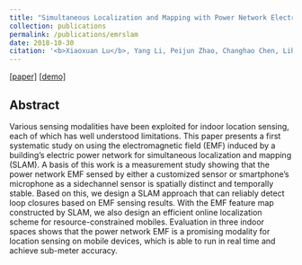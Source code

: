 ```yaml
---
title: "Simultaneous Localization and Mapping with Power Network Electromagnetic Field"
collection: publications
permalink: /publications/emrslam
date: 2018-10-30
citation: '<b>Xiaoxuan Lu</b>, Yang Li, Peijun Zhao, Changhao Chen, Lihai Xie, Hongkai Wen, Rui Tan and Niki Trigoni. <i>In MobiCom 2018.</i>'
---
```

[[paper]](https://christopherlu.github.io/files/papers/[MobiCom2018]emr_slam.pdf)
[[demo]](https://youtu.be/w8ymBG7T7TQ)

## Abstract
Various sensing modalities have been exploited for indoor location sensing, each of which has well understood limitations. This paper presents a first systematic study on using the electromagnetic field (EMF) induced by a building’s electric power network for simultaneous localization and mapping (SLAM). A basis of this work is a measurement
study showing that the power network EMF sensed by either a customized sensor or smartphone’s microphone as a sidechannel sensor is spatially distinct and temporally stable. Based on this, we design a SLAM approach that can reliably detect loop closures based on EMF sensing results. With the EMF feature map constructed by SLAM, we also design an efficient online localization scheme for resource-constrained mobiles. Evaluation in three indoor spaces shows that the power network EMF is a promising modality for location sensing on mobile devices, which is able to run in real time and achieve sub-meter accuracy.